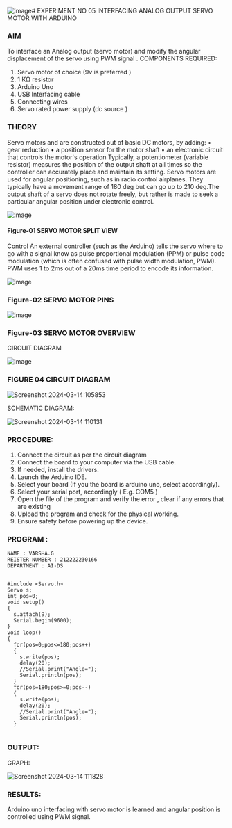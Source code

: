![image](https://github.com/varsha-2005/EXPERIMENT-NO--05-INTERFACING-ANALOG-OUTPUT-SERVO-MOTOR-WITH-ARDUINO-/assets/119288183/d3bfd851-d769-43cd-aa8a-8e87b1c92510)# EXPERIMENT NO 05 INTERFACING ANALOG OUTPUT SERVO MOTOR WITH ARDUINO

### AIM
To interface an Analog output (servo motor) and modify the angular displacement of the servo using PWM signal .
COMPONENTS REQUIRED:
1.	Servo motor of choice (9v is preferred )
2.	1 KΩ resistor 
3.	Arduino Uno 
4.	USB Interfacing cable 
5.	Connecting wires 
6.	Servo rated power supply (dc source )


### THEORY
Servo motors and are constructed out of basic DC motors, by adding:
•	 gear reduction
•	 a position sensor for the motor shaft
•	 an electronic circuit that controls the motor's operation
Typically, a potentiometer (variable resistor) measures the position of the output shaft at all times so the controller can accurately place and maintain its setting.
Servo motors are used for angular positioning, such as in radio control airplanes.  They typically have a movement range of 180 deg but can go up to 210 deg.The output shaft of a servo does not rotate freely, but rather is made to seek a particular angular position under electronic control. 


![image](https://user-images.githubusercontent.com/36288975/163544439-1f477927-fcd4-42f0-9ce4-c863fdbf1210.png)



#### Figure-01 SERVO MOTOR SPLIT VIEW 
Control 
An external controller (such as the Arduino) tells the servo where to go with a signal know as pulse proportional modulation (PPM) or pulse code modulation (which is often confused with pulse width modulation, PWM). PWM uses 1 to 2ms out of a 20ms time period to encode its information.
 
 
 ![image](https://user-images.githubusercontent.com/36288975/163544482-3027136f-7135-4f3d-a23f-8dc2fe04194d.png)

### Figure-02 SERVO MOTOR PINS

 ![image](https://user-images.githubusercontent.com/36288975/163544513-ca497421-e6ba-4f91-871f-5cfba77f22a8.png)


### Figure-03 SERVO MOTOR OVERVIEW 

 


 





CIRCUIT DIAGRAM
 
 
 ![image](https://user-images.githubusercontent.com/36288975/163544618-6eb8a7b5-7f1a-428a-8d9f-fd899b145efb.png)

### FIGURE 04 CIRCUIT DIAGRAM

![Screenshot 2024-03-14 105853](https://github.com/varsha-2005/EXPERIMENT-NO--05-INTERFACING-ANALOG-OUTPUT-SERVO-MOTOR-WITH-ARDUINO-/assets/119288183/1edfe1f2-4f07-47c2-aadc-3bdc0bc1a218)

SCHEMATIC DIAGRAM:

![Screenshot 2024-03-14 110131](https://github.com/varsha-2005/EXPERIMENT-NO--05-INTERFACING-ANALOG-OUTPUT-SERVO-MOTOR-WITH-ARDUINO-/assets/119288183/408f976b-bd07-4a21-9a90-fc3fc5b53bdb)

### PROCEDURE:
1.	Connect the circuit as per the circuit diagram 
2.	Connect the board to your computer via the USB cable.
3.	If needed, install the drivers.
4.	Launch the Arduino IDE.
5.	Select your board (If you the board is arduino uno, select accordingly).
6.	Select your serial port, accordingly ( E.g. COM5 )
7.	Open the file of the program  and verify the error , clear if any errors that are existing 
8.	Upload the program and check for the physical working. 
9.	Ensure safety before powering up the device.


### PROGRAM :
```
NAME : VARSHA.G
REISTER NUMBER : 212222230166
DEPARTMENT : AI-DS


#include <Servo.h>
Servo s;
int pos=0;
void setup()
{
  s.attach(9);
  Serial.begin(9600);
}
void loop()
{
  for(pos=0;pos<=180;pos++)
  {
    s.write(pos);
    delay(20);
    //Serial.print("Angle=");
    Serial.println(pos);
  }
  for(pos=180;pos>=0;pos--)
  {
    s.write(pos);
    delay(20);
    //Serial.print("Angle=");
    Serial.println(pos);
  }


```
### OUTPUT:



GRAPH:

![Screenshot 2024-03-14 111828](https://github.com/varsha-2005/EXPERIMENT-NO--05-INTERFACING-ANALOG-OUTPUT-SERVO-MOTOR-WITH-ARDUINO-/assets/119288183/dbd228cd-e00a-465e-801d-8d96e08c734e)















### RESULTS: 
Arduino uno interfacing with servo motor is learned and angular position is controlled using PWM signal.

